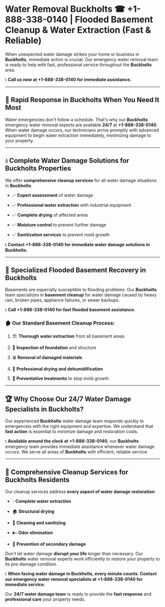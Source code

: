 # Water Removal Buckholts ☎ +1-888-338-0140 | Flooded Basement Cleanup & Water Extraction (Fast & Reliable)

When unexpected water damage strikes your home or business in **Buckholts**, immediate action is crucial. Our emergency water removal team is ready to help with fast, professional service throughout the **Buckholts** area. 

📞 **Call us now at +1-888-338-0140 for immediate assistance.**
---
## 🚀 Rapid Response in Buckholts When You Need It Most
Water emergencies don't follow a schedule. That's why our **Buckholts** emergency water removal experts are available **24/7** at **+1-888-338-0140**. When water damage occurs, our technicians arrive promptly with advanced equipment to begin water extraction immediately, minimizing damage to your property.
---
## 💧 Complete Water Damage Solutions for Buckholts Properties
We offer **comprehensive cleanup services** for all water damage situations in **Buckholts**:
- ✅ **Expert assessment** of water damage  
- ✅ **Professional water extraction** with industrial equipment  
- ✅ **Complete drying** of affected areas  
- ✅ **Moisture control** to prevent further damage  
- ✅ **Sanitization services** to prevent mold growth  
📞 **Contact +1-888-338-0140 for immediate water damage solutions in Buckholts.**
---
## 🌊 Specialized Flooded Basement Recovery in Buckholts
Basements are especially susceptible to flooding problems. Our **Buckholts** team specializes in **basement cleanup** for water damage caused by heavy rain, broken pipes, appliance failures, or sewer backups. 
📞 **Call +1-888-338-0140 for fast flooded basement assistance.**
### 🏚️ Our Standard Basement Cleanup Process:
1. 🏗️ **Thorough water extraction** from all basement areas  
2. 🔎 **Inspection of foundation** and structure  
3. 🗑️ **Removal of damaged materials**  
4. 💨 **Professional drying and dehumidification**  
5. 🚫 **Preventative treatments** to stop mold growth  
---
## 🏆 Why Choose Our 24/7 Water Damage Specialists in Buckholts?
Our experienced **Buckholts** water damage team responds quickly to emergencies with the right equipment and expertise. We understand that **fast action** is essential to minimize damage and restoration costs.
📞 **Available around the clock at +1-888-338-0140**, our **Buckholts** emergency team provides immediate assistance whenever water damage occurs. We serve all areas of **Buckholts** with efficient, reliable service.
---
## 🧹 Comprehensive Cleanup Services for Buckholts Residents
Our cleanup services address **every aspect of water damage restoration**:
- 💧 **Complete water extraction**  
- 🏠 **Structural drying**  
- 🧼 **Cleaning and sanitizing**  
- 🌬️ **Odor elimination**  
- 🚫 **Prevention of secondary damage**  
Don't let water damage **disrupt your life** longer than necessary. Our **Buckholts** water removal experts work efficiently to restore your property to its pre-damage condition.
📞 **When facing water damage in Buckholts, every minute counts. Contact our emergency water removal specialists at +1-888-338-0140 for immediate service.**
Our **24/7 water damage team** is ready to provide the **fast response** and **professional care** your property needs.
